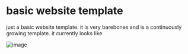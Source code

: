# basic website template

just a basic website template. it is very barebones and is a continuously growing template. it currently looks like 

![image](https://github.com/lognorman20/website-template/assets/68346355/a2083255-8511-4412-9cc4-ee937d8b13bf)

